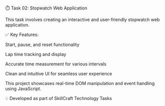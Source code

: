 ⏱️ Task 02: Stopwatch Web Application

This task involves creating an interactive and user-friendly stopwatch web application.

✅ Key Features:

Start, pause, and reset functionality

Lap time tracking and display

Accurate time measurement for various intervals

Clean and intuitive UI for seamless user experience

This project showcases real-time DOM manipulation and event handling using JavaScript.

💡 Developed as part of SkillCraft Technology Tasks

